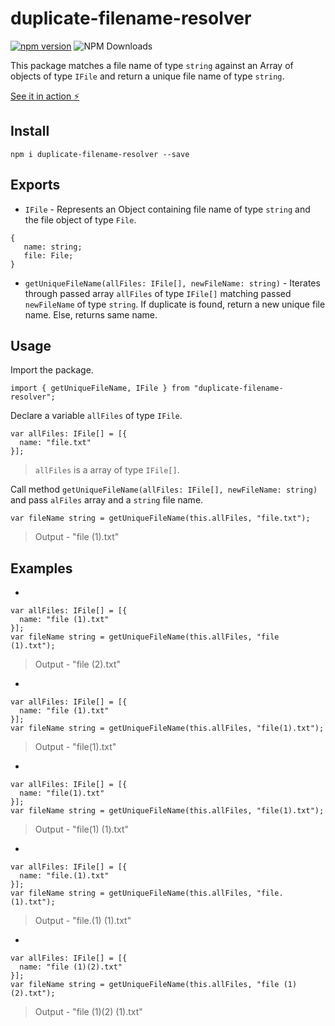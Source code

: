 # duplicate-filename-resolver

[![npm version](https://badge.fury.io/js/duplicate-filename-resolver.svg)](https://badge.fury.io/js/duplicate-filename-resolver)
![NPM Downloads](https://img.shields.io/npm/dm/duplicate-filename-resolver)

This package matches a file name of type `string` against an Array of objects of type `IFile` and return a unique file name of type `string`.

[See it in action ⚡️](https://stackblitz.com/edit/stackblitz-starters-6vmtw3)

## Install

`npm i duplicate-filename-resolver --save`

## Exports

- `IFile` - Represents an Object containing file name of type `string` and the file object of type `File`.

```
{
   name: string;
   file: File;
}
```

- `getUniqueFileName(allFiles: IFile[], newFileName: string)` - Iterates through passed array `allFiles` of type `IFile[]` matching passed `newFileName` of type `string`. If duplicate is found, return a new unique file name. Else, returns same name.

## Usage

Import the package.

```
import { getUniqueFileName, IFile } from "duplicate-filename-resolver";
```

Declare a variable `allFiles` of type `IFile`.

```
var allFiles: IFile[] = [{
  name: "file.txt"
}];
```

> `allFiles` is a array of type `IFile[]`.

Call method `getUniqueFileName(allFiles: IFile[], newFileName: string)` and pass `alFiles` array and a `string` file name.

```
var fileName string = getUniqueFileName(this.allFiles, "file.txt");
```

> Output - "file (1).txt"

## Examples

-

```
var allFiles: IFile[] = [{
  name: "file (1).txt"
}];
var fileName string = getUniqueFileName(this.allFiles, "file (1).txt");
```

> Output - "file (2).txt"

-

```
var allFiles: IFile[] = [{
  name: "file (1).txt"
}];
var fileName string = getUniqueFileName(this.allFiles, "file(1).txt");
```

> Output - "file(1).txt"

-

```
var allFiles: IFile[] = [{
  name: "file(1).txt"
}];
var fileName string = getUniqueFileName(this.allFiles, "file(1).txt");
```

> Output - "file(1) (1).txt"

-

```
var allFiles: IFile[] = [{
  name: "file.(1).txt"
}];
var fileName string = getUniqueFileName(this.allFiles, "file.(1).txt");
```

> Output - "file.(1) (1).txt"

-

```
var allFiles: IFile[] = [{
  name: "file (1)(2).txt"
}];
var fileName string = getUniqueFileName(this.allFiles, "file (1)(2).txt");
```

> Output - "file (1)(2) (1).txt"
